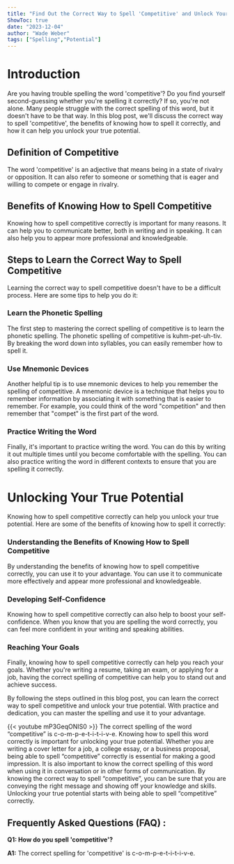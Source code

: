 ```yaml
---
title: "Find Out the Correct Way to Spell 'Competitive' and Unlock Your True Potential!"
ShowToc: true 
date: "2023-12-04"
author: "Wade Weber" 
tags: ["Spelling","Potential"]
---
```

# Introduction

Are you having trouble spelling the word 'competitive'? Do you find yourself second-guessing whether you're spelling it correctly? If so, you're not alone. Many people struggle with the correct spelling of this word, but it doesn't have to be that way. In this blog post, we'll discuss the correct way to spell 'competitive', the benefits of knowing how to spell it correctly, and how it can help you unlock your true potential. 

## Definition of Competitive

The word 'competitive' is an adjective that means being in a state of rivalry or opposition. It can also refer to someone or something that is eager and willing to compete or engage in rivalry. 

## Benefits of Knowing How to Spell Competitive

Knowing how to spell competitive correctly is important for many reasons. It can help you to communicate better, both in writing and in speaking. It can also help you to appear more professional and knowledgeable. 

## Steps to Learn the Correct Way to Spell Competitive

Learning the correct way to spell competitive doesn't have to be a difficult process. Here are some tips to help you do it: 

### Learn the Phonetic Spelling

The first step to mastering the correct spelling of competitive is to learn the phonetic spelling. The phonetic spelling of competitive is kuhm-pet-uh-tiv. By breaking the word down into syllables, you can easily remember how to spell it. 

### Use Mnemonic Devices

Another helpful tip is to use mnemonic devices to help you remember the spelling of competitive. A mnemonic device is a technique that helps you to remember information by associating it with something that is easier to remember. For example, you could think of the word "competition" and then remember that "compet" is the first part of the word. 

### Practice Writing the Word

Finally, it's important to practice writing the word. You can do this by writing it out multiple times until you become comfortable with the spelling. You can also practice writing the word in different contexts to ensure that you are spelling it correctly. 

# Unlocking Your True Potential

Knowing how to spell competitive correctly can help you unlock your true potential. Here are some of the benefits of knowing how to spell it correctly: 

### Understanding the Benefits of Knowing How to Spell Competitive

By understanding the benefits of knowing how to spell competitive correctly, you can use it to your advantage. You can use it to communicate more effectively and appear more professional and knowledgeable. 

### Developing Self-Confidence

Knowing how to spell competitive correctly can also help to boost your self-confidence. When you know that you are spelling the word correctly, you can feel more confident in your writing and speaking abilities. 

### Reaching Your Goals

Finally, knowing how to spell competitive correctly can help you reach your goals. Whether you're writing a resume, taking an exam, or applying for a job, having the correct spelling of competitive can help you to stand out and achieve success. 

By following the steps outlined in this blog post, you can learn the correct way to spell competitive and unlock your true potential. With practice and dedication, you can master the spelling and use it to your advantage.

{{< youtube mP3GeqONIS0 >}} 
The correct spelling of the word “competitive” is c-o-m-p-e-t-i-t-i-v-e. Knowing how to spell this word correctly is important for unlocking your true potential. Whether you are writing a cover letter for a job, a college essay, or a business proposal, being able to spell “competitive” correctly is essential for making a good impression. It is also important to know the correct spelling of this word when using it in conversation or in other forms of communication. By knowing the correct way to spell “competitive”, you can be sure that you are conveying the right message and showing off your knowledge and skills. Unlocking your true potential starts with being able to spell “competitive” correctly.

## Frequently Asked Questions (FAQ) :
**Q1: How do you spell 'competitive'?**

**A1:** The correct spelling for 'competitive' is c-o-m-p-e-t-i-t-i-v-e.






